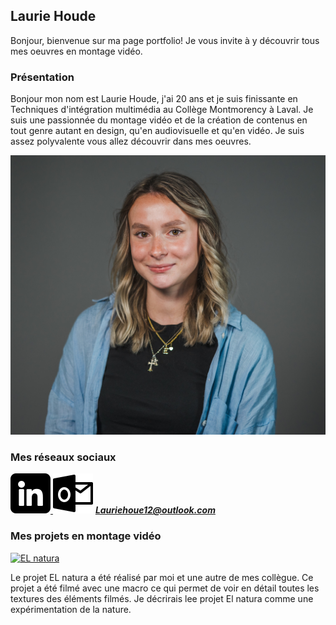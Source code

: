 ## Laurie Houde ##







Bonjour, bienvenue sur ma page portfolio! Je vous invite à y découvrir tous mes oeuvres en montage vidéo.





### Présentation ###

Bonjour mon nom est Laurie Houde, j'ai 20 ans et je suis finissante en Techniques d'intégration multimédia au Collège Montmorency à Laval. Je suis une passionnée du montage vidéo et de la création de contenus en tout genre autant en design, qu'en audiovisuelle et qu'en vidéo. Je suis assez polyvalente vous allez découvrir dans mes oeuvres.





![lauriehoude](/media/lauriehoude.png)




### Mes réseaux sociaux ###




[![Alt text](/media/linkedin.png)
](https://www.linkedin.com/in/laurie-houde/)  ![Alt text](/media/outlook.png)
***Lauriehoue12@outlook.com***




### Mes projets en montage vidéo ###


[![EL natura](http://img.youtube.com/vi/mUgGSbJXOVc/0.jpg)](https://www.youtube.com/watch?v=mUgGSbJXOVc) 
 

Le projet EL natura a été réalisé par moi et une autre de mes collègue. Ce projet a été filmé avec une macro ce qui permet de voir en détail toutes les textures des éléments filmés. Je décrirais lee projet El natura comme une expérimentation de la nature. 
